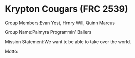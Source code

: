 Krypton Cougars (FRC 2539)
========

Group Members:Evan Yost, Henry Will, Quinn Marcus

Group Name:Palmyra Programmin' Ballers

Mission Statement:We want to be able to take over the world.

Motto:

